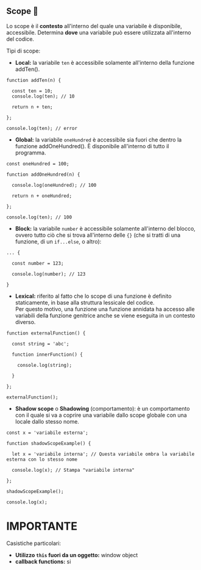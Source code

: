 ## Scope 🔫

Lo scope è il **contesto** all'interno del quale una variabile è disponibile, accessibile. Determina **dove** una variabile può essere utilizzata all'interno del codice.

Tipi di scope:

- **Local:** la variabile `ten` è accessibile solamente all'interno della funzione addTen().

```
function addTen(n) {

  const ten = 10;
  console.log(ten); // 10

  return n + ten;

};

console.log(ten); // error
```

- **Global:** la variabile `oneHundred` è accessibile sia fuori che dentro la funzione addOneHundred(). È disponibile all'interno di tutto il programma.

```
const oneHundred = 100;

function addOneHundred(n) {

  console.log(oneHundred); // 100

  return n + oneHundred;

};

console.log(ten); // 100
```

- **Block:** la variabile `number` è accessibile solamente all'interno del blocco, ovvero tutto ciò che si trova all'interno delle `{}` (che si tratti di una funzione, di un `if...else`, o altro):

```
... {

  const number = 123;

  console.log(number); // 123

}
```

- **Lexical:** riferito al fatto che lo scope di una funzione è definito staticamente, in base alla struttura lessicale del codice.\
  Per questo motivo, una funzione una funzione annidata ha accesso alle variabili della funzione genitrice anche se viene eseguita in un contesto diverso.

```
function externalFunction() {

  const string = 'abc';

  function innerFunction() {

    console.log(string);

  }

};

externalFunction();
```

- **Shadow scope** o **Shadowing** (comportamento): è un comportamento con il quale si va a coprire una variabile dallo scope globale con una locale dallo stesso nome.

```
const x = 'variabile esterna';

function shadowScopeExample() {

  let x = 'variabile interna'; // Questa variabile ombra la variabile esterna con lo stesso nome

  console.log(x); // Stampa "variabile interna"

};

shadowScopeExample();

console.log(x);
```

# IMPORTANTE

Casistiche particolari:
- **Utilizzo ```this``` fuori da un oggetto:** window object
- **callback functions:** si 